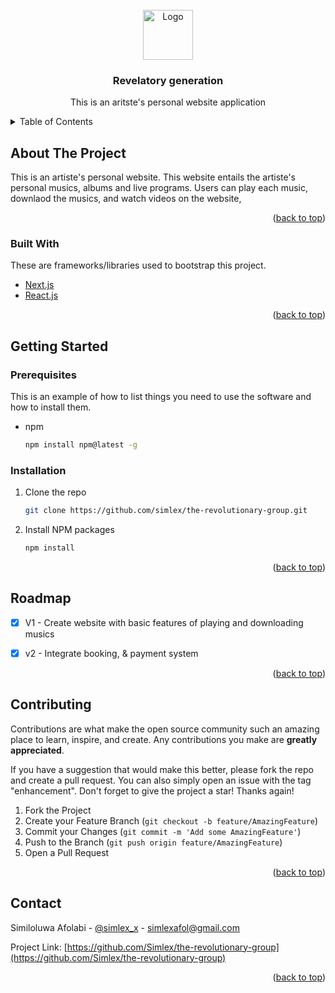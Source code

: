 <div id="top"></div>

<!-- PROJECT LOGO -->
<br />
<div align="center">
  <a href="https://revelatorygeneration.net">
    <img src="../..//public/images/logo.png" alt="Logo" width="80" height="80">
  </a>

  <h3 align="center">Revelatory generation</h3>

  <p align="center">
    This is an aritste's personal website application
    <br />
  </p>
</div>



<!-- TABLE OF CONTENTS -->
<details>
  <summary>Table of Contents</summary>
  <ol>
    <li>
      <a href="#about-the-project">About The Project</a>
      <ul>
        <li><a href="#built-with">Built With</a></li>
      </ul>
    </li>
    <li>
      <a href="#getting-started">Getting Started</a>
      <ul>
        <li><a href="#prerequisites">Prerequisites</a></li>
        <li><a href="#installation">Installation</a></li>
      </ul>
    </li>
    <li><a href="#roadmap">Roadmap</a></li>
    <li><a href="#contributing">Contributing</a></li>
    <li><a href="#license">License</a></li>
    <li><a href="#contact">Contact</a></li>
  </ol>
</details>



<!-- ABOUT THE PROJECT -->
## About The Project

This is an artiste's personal website. This website entails the artiste's personal musics, albums and live programs. Users can play each music, downlaod the musics, and watch videos on the website,

<p align="right">(<a href="#top">back to top</a>)</p>



### Built With

These are frameworks/libraries used to bootstrap this project. 

* [Next.js](https://nextjs.org/)
* [React.js](https://reactjs.org/)

<p align="right">(<a href="#top">back to top</a>)</p>



<!-- GETTING STARTED -->
## Getting Started

### Prerequisites

This is an example of how to list things you need to use the software and how to install them.
* npm
  ```sh
  npm install npm@latest -g
  ```

### Installation


1. Clone the repo
   ```sh
   git clone https://github.com/simlex/the-revolutionary-group.git
   ```
2. Install NPM packages
   ```sh
   npm install
   ```

<p align="right">(<a href="#top">back to top</a>)</p>


<!-- ROADMAP -->
## Roadmap

- [x] V1 - Create website with basic features of playing and downloading musics
- [x] v2 - Integrate booking, & payment system


<p align="right">(<a href="#top">back to top</a>)</p>



<!-- CONTRIBUTING -->
## Contributing

Contributions are what make the open source community such an amazing place to learn, inspire, and create. Any contributions you make are **greatly appreciated**.

If you have a suggestion that would make this better, please fork the repo and create a pull request. You can also simply open an issue with the tag "enhancement".
Don't forget to give the project a star! Thanks again!

1. Fork the Project
2. Create your Feature Branch (`git checkout -b feature/AmazingFeature`)
3. Commit your Changes (`git commit -m 'Add some AmazingFeature'`)
4. Push to the Branch (`git push origin feature/AmazingFeature`)
5. Open a Pull Request

<p align="right">(<a href="#top">back to top</a>)</p>


<!-- CONTACT -->
## Contact

Similoluwa Afolabi - [@simlex_x](https://twitter.com/simlex_x) - simlexafol@gmail.com

Project Link: [https://github.com/Simlex/the-revolutionary-group](https://github.com/Simlex/the-revolutionary-group)

<p align="right">(<a href="#top">back to top</a>)</p>


